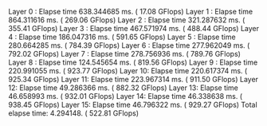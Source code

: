 Layer 0 :  Elapse time 638.344685 ms. (   17.08 GFlops) 
Layer 1 :  Elapse time 864.311616 ms. (  269.06 GFlops) 
Layer 2 :  Elapse time 321.287632 ms. (  355.41 GFlops) 
Layer 3 :  Elapse time 467.571974 ms. (  488.44 GFlops) 
Layer 4 :  Elapse time 186.047316 ms. (  591.65 GFlops) 
Layer 5 :  Elapse time 280.664285 ms. (  784.39 GFlops) 
Layer 6 :  Elapse time 277.962049 ms. (  792.02 GFlops) 
Layer 7 :  Elapse time 278.756936 ms. (  789.76 GFlops) 
Layer 8 :  Elapse time 124.545654 ms. (  819.56 GFlops) 
Layer 9 :  Elapse time 220.991055 ms. (  923.77 GFlops) 
Layer 10:  Elapse time 220.617374 ms. (  925.34 GFlops) 
Layer 11:  Elapse time 223.967314 ms. (  911.50 GFlops) 
Layer 12:  Elapse time 49.286366 ms. (  882.32 GFlops) 
Layer 13:  Elapse time 46.658993 ms. (  932.01 GFlops) 
Layer 14:  Elapse time 46.338638 ms. (  938.45 GFlops) 
Layer 15:  Elapse time 46.796322 ms. (  929.27 GFlops) 
Total elapse time: 4.294148. (  522.81 GFlops) 
